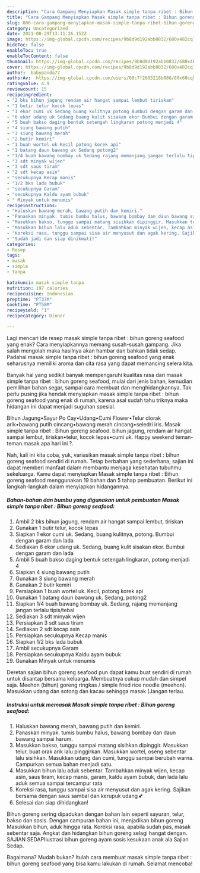 ```yaml
---
description: "Cara Gampang Menyiapkan Masak simple tanpa ribet : Bihun goreng seafood Anti Gagal"
title: "Cara Gampang Menyiapkan Masak simple tanpa ribet : Bihun goreng seafood Anti Gagal"
slug: 808-cara-gampang-menyiapkan-masak-simple-tanpa-ribet-bihun-goreng-seafood-anti-gagal
category: Uncategorized
date: 2021-08-29T13:11:26.152Z
image: https://img-global.cpcdn.com/recipes/9b8d9d192abb0832/680x482cq70/masak-simple-tanpa-ribet-bihun-goreng-seafood-foto-resep-utama.jpg
hideToc: false
enableToc: true
enableTocContent: false
thumbnail: https://img-global.cpcdn.com/recipes/9b8d9d192abb0832/680x482cq70/masak-simple-tanpa-ribet-bihun-goreng-seafood-foto-resep-utama.jpg
cover: https://img-global.cpcdn.com/recipes/9b8d9d192abb0832/680x482cq70/masak-simple-tanpa-ribet-bihun-goreng-seafood-foto-resep-utama.jpg
author:  babypanda77
authorAv:  https://img-global.cpcdn.com/users/00c7f2603218b086/60x60cq50/avatar.jpg
ratingvalue: 4.9
reviewcount: 15
recipeingredient:
- "2 bks bihun jagung rendam air hangat sampai lembut tiriskan"
- "1 butir telur kocok lepas"
- "1 ekor cumi uk Sedang buang kulitnya potong Bumbui dengan garam dan lada"
- "6 ekor udang uk Sedang buang kulit sisakan ekor Bumbui dengan garam dan lada"
- "5 buah bakso daging bentuk setengah lingkaran potong menjadi 4"
- "4 siung bawang putih"
- "3 siung bawang merah"
- "2 butir kemiri"
- "1 buah wortel uk Kecil potong korek api"
- "1 batang daun bawang uk Sedang potong2"
- "1/4 buah bawang bombay uk Sedang rajang memanjang jangan terlalu tipistebal"
- "3 sdt minyak wijen"
- "3 sdt saus tiram"
- "2 sdt kecap asin"
- "secukupnya Kecap manis"
- "1/2 bks lada bubuk"
- "secukupnya Garam"
- "secukupnya Kaldu ayam bubuk"
- " Minyak untuk menumis"
recipeinstructions:
- "Haluskan bawang merah, bawang putih dan kemiri."
- "Panaskan minyak. tumis bumbu halus, bawang bombay dan daun bawang sampai harum."
- "Masukkan bakso, tunggu sampai matang sisihkan dipinggir. Masukkan telur, buat orak arik lalu pinggirkan. Masukkan wortel, oseng sebentar lalu sisihkan. Masukkan udang dan cumi, tunggu sampai berubah warna. Campurkan semua bahan menjadi satu."
- "Masukkan bihun lalu aduk sebentar. Tambahkan minyak wijen, kecap asin, saus tiram, kecap manis, garam, kaldu ayam bubuk, dan lada lalu aduk semua sampai tercampur rata"
- "Koreksi rasa, tunggu sampai sisa air menyusut dan agak kering. Sajikan bersama dengan saus sambal dan kerupuk udang 💕"
- "Sudah jadi dan siap dinikmati!"
categories:
- Resep
tags:
- masak
- simple
- tanpa

katakunci: masak simple tanpa 
nutrition: 197 calories
recipecuisine: Indonesian
preptime: "PT37M"
cooktime: "PT58M"
recipeyield: "1"
recipecategory: Dinner

---
```



Lagi mencari ide resep masak simple tanpa ribet : bihun goreng seafood yang enak? Cara menyiapkannya memang susah-susah gampang. Jika salah mengolah maka hasilnya akan hambar dan bahkan tidak sedap. Padahal masak simple tanpa ribet : bihun goreng seafood yang enak seharusnya memiliki aroma dan cita rasa yang dapat memancing selera kita.


Banyak hal yang sedikit banyak mempengaruhi kualitas rasa dari masak simple tanpa ribet : bihun goreng seafood, mulai dari jenis bahan, kemudian pemilihan bahan segar, sampai cara membuat dan menghidangkannya. Tak perlu pusing jika hendak menyiapkan masak simple tanpa ribet : bihun goreng seafood yang enak di rumah, karena asal sudah tahu triknya maka hidangan ini dapat menjadi suguhan spesial.

Bihun Jagung•Sayur Po Cay•Udang•Cumi Flower•Telur diorak arik•bawang putih cincang•bawang merah cincang•seledri iris. Masak simple tanpa ribet : Bihun goreng seafood. bihun jagung, rendam air hangat sampai lembut, tiriskan•telur, kocok lepas•cumi uk. Happy weekend teman-teman.masak apa hari ini ?.


Nah, kali ini kita coba, yuk, variasikan masak simple tanpa ribet : bihun goreng seafood sendiri di rumah. Tetap berbahan yang sederhana, sajian ini dapat memberi manfaat dalam membantu menjaga kesehatan tubuhmu sekeluarga. Kamu dapat menyiapkan Masak simple tanpa ribet : Bihun goreng seafood menggunakan 19 bahan dan 5 tahap pembuatan. Berikut ini langkah-langkah dalam menyiapkan hidangannya.

<!--inarticleads1-->

##### Bahan-bahan dan bumbu yang digunakan untuk pembuatan Masak simple tanpa ribet : Bihun goreng seafood:

1. Ambil 2 bks bihun jagung, rendam air hangat sampai lembut, tiriskan
1. Gunakan 1 butir telur, kocok lepas
1. Siapkan 1 ekor cumi uk. Sedang, buang kulitnya, potong. Bumbui dengan garam dan lada
1. Sediakan 6 ekor udang uk. Sedang, buang kulit sisakan ekor. Bumbui dengan garam dan lada
1. Ambil 5 buah bakso daging bentuk setengah lingkaran, potong menjadi 4
1. Siapkan 4 siung bawang putih
1. Gunakan 3 siung bawang merah
1. Gunakan 2 butir kemiri
1. Persiapkan 1 buah wortel uk. Kecil, potong korek api
1. Gunakan 1 batang daun bawang uk. Sedang, potong2
1. Siapkan 1/4 buah bawang bombay uk. Sedang, rajang memanjang jangan terlalu tipis/tebal
1. Sediakan 3 sdt minyak wijen
1. Persiapkan 3 sdt saus tiram
1. Sediakan 2 sdt kecap asin
1. Persiapkan secukupnya Kecap manis
1. Siapkan 1/2 bks lada bubuk
1. Ambil secukupnya Garam
1. Persiapkan secukupnya Kaldu ayam bubuk
1. Gunakan  Minyak untuk menumis


Deretan sajian bihun goreng seafood pun dapat kamu buat sendiri di rumah untuk disantap bersama keluarga. Membuatnya cukup mudah dan simpel saja. Meehon (bihun) goreng ringkas / simple fried rice noodle (meehon). Masukkan udang dan sotong dan kacau sehingga masak (Jangan terlau. 

<!--inarticleads2-->

##### Instruksi untuk memasak Masak simple tanpa ribet : Bihun goreng seafood:

1. Haluskan bawang merah, bawang putih dan kemiri.
1. Panaskan minyak. tumis bumbu halus, bawang bombay dan daun bawang sampai harum.
1. Masukkan bakso, tunggu sampai matang sisihkan dipinggir. Masukkan telur, buat orak arik lalu pinggirkan. Masukkan wortel, oseng sebentar lalu sisihkan. Masukkan udang dan cumi, tunggu sampai berubah warna. Campurkan semua bahan menjadi satu.
1. Masukkan bihun lalu aduk sebentar. Tambahkan minyak wijen, kecap asin, saus tiram, kecap manis, garam, kaldu ayam bubuk, dan lada lalu aduk semua sampai tercampur rata
1. Koreksi rasa, tunggu sampai sisa air menyusut dan agak kering. Sajikan bersama dengan saus sambal dan kerupuk udang 💕
1. Selesai dan siap dihidangkan!

Bihun goreng sering dipadukan dengan bahan lain seperti sayuran, telur, bakso dan sosis. Dengan campuran bahan ini, menjadikan bihun goreng Masukkan bihun, aduk hingga rata. Koreksi rasa, apabila sudah pas, masak sebentar saja. Angkat dan hidangkan bihun goreng selagi hangat dengan. SAJIAN SEDAPIlustrasi bihun goreng ayam sosis kesukaan anak ala Sajian Sedap. 

Bagaimana? Mudah bukan? Itulah cara membuat masak simple tanpa ribet : bihun goreng seafood yang bisa kamu lakukan di rumah. Selamat mencoba!
